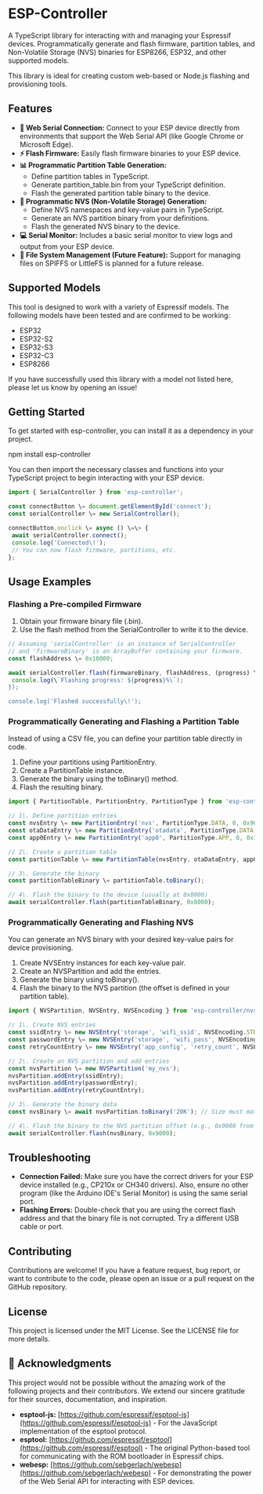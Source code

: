 # **ESP-Controller**

A TypeScript library for interacting with and managing your Espressif devices. Programmatically generate and flash firmware, partition tables, and Non-Volatile Storage (NVS) binaries for ESP8266, ESP32, and other supported models.

This library is ideal for creating custom web-based or Node.js flashing and provisioning tools.

## **Features**

- **🔌 Web Serial Connection:** Connect to your ESP device directly from environments that support the Web Serial API (like Google Chrome or Microsoft Edge).
- **⚡️ Flash Firmware:** Easily flash firmware binaries to your ESP device.
- **📊 Programmatic Partition Table Generation:**
  - Define partition tables in TypeScript.
  - Generate partition_table.bin from your TypeScript definition.
  - Flash the generated partition table binary to the device.
- **💾 Programmatic NVS (Non-Volatile Storage) Generation:**
  - Define NVS namespaces and key-value pairs in TypeScript.
  - Generate an NVS partition binary from your definitions.
  - Flash the generated NVS binary to the device.
- **💻 Serial Monitor:** Includes a basic serial monitor to view logs and output from your ESP device.
- **📁 File System Management (Future Feature):** Support for managing files on SPIFFS or LittleFS is planned for a future release.

## **Supported Models**

This tool is designed to work with a variety of Espressif models. The following models have been tested and are confirmed to be working:

- ESP32
- ESP32-S2
- ESP32-S3
- ESP32-C3
- ESP8266

If you have successfully used this library with a model not listed here, please let us know by opening an issue\!

## **Getting Started**

To get started with esp-controller, you can install it as a dependency in your project.

npm install esp-controller

You can then import the necessary classes and functions into your TypeScript project to begin interacting with your ESP device.

```typescript
import { SerialController } from 'esp-controller';

const connectButton \= document.getElementById('connect');
const serialController \= new SerialController();

connectButton.onclick \= async () \=\> {
 await serialController.connect();
 console.log('Connected\!');
 // You can now flash firmware, partitions, etc.
};
```

## **Usage Examples**

### **Flashing a Pre-compiled Firmware**

1. Obtain your firmware binary file (.bin).
2. Use the flash method from the SerialController to write it to the device.

```typescript
// Assuming 'serialController' is an instance of SerialController
// and 'firmwareBinary' is an ArrayBuffer containing your firmware.
const flashAddress \= 0x10000;

await serialController.flash(firmwareBinary, flashAddress, (progress) \=\> {
 console.log(\`Flashing progress: ${progress}%\`);
});

console.log('Flashed successfully\!');
```

### **Programmatically Generating and Flashing a Partition Table**

Instead of using a CSV file, you can define your partition table directly in code.

1. Define your partitions using PartitionEntry.
2. Create a PartitionTable instance.
3. Generate the binary using the toBinary() method.
4. Flash the resulting binary.

```typescript
import { PartitionTable, PartitionEntry, PartitionType } from 'esp-controller/partition';

// 1\. Define partition entries
const nvsEntry \= new PartitionEntry('nvs', PartitionType.DATA, 0, 0x9000, '20K');
const otaDataEntry \= new PartitionEntry('otadata', PartitionType.DATA, 1, 0xe000, '8K');
const app0Entry \= new PartitionEntry('app0', PartitionType.APP, 0, 0x10000, '1M');

// 2\. Create a partition table
const partitionTable \= new PartitionTable(nvsEntry, otaDataEntry, app0Entry);

// 3\. Generate the binary
const partitionTableBinary \= partitionTable.toBinary();

// 4\. Flash the binary to the device (usually at 0x8000)
await serialController.flash(partitionTableBinary, 0x8000);
```

### **Programmatically Generating and Flashing NVS**

You can generate an NVS binary with your desired key-value pairs for device provisioning.

1. Create NVSEntry instances for each key-value pair.
2. Create an NVSPartition and add the entries.
3. Generate the binary using toBinary().
4. Flash the binary to the NVS partition (the offset is defined in your partition table).

```typescript
import { NVSPartition, NVSEntry, NVSEncoding } from 'esp-controller/nvs';

// 1\. Create NVS entries
const ssidEntry \= new NVSEntry('storage', 'wifi_ssid', NVSEncoding.STRING, 'my-wifi-network');
const passwordEntry \= new NVSEntry('storage', 'wifi_pass', NVSEncoding.STRING, 's3cr3t_p4ssw0rd');
const retryCountEntry \= new NVSEntry('app_config', 'retry_count', NVSEncoding.U8, 5);

// 2\. Create an NVS partition and add entries
const nvsPartition \= new NVSPartition('my_nvs');
nvsPartition.addEntry(ssidEntry);
nvsPartition.addEntry(passwordEntry);
nvsPartition.addEntry(retryCountEntry);

// 3\. Generate the binary data
const nvsBinary \= await nvsPartition.toBinary('20K'); // Size must match partition table

// 4\. Flash the binary to the NVS partition offset (e.g., 0x9000 from the example above)
await serialController.flash(nvsBinary, 0x9000);
```

## **Troubleshooting**

- **Connection Failed:** Make sure you have the correct drivers for your ESP device installed (e.g., CP210x or CH340 drivers). Also, ensure no other program (like the Arduino IDE's Serial Monitor) is using the same serial port.
- **Flashing Errors:** Double-check that you are using the correct flash address and that the binary file is not corrupted. Try a different USB cable or port.

## **Contributing**

Contributions are welcome\! If you have a feature request, bug report, or want to contribute to the code, please open an issue or a pull request on the GitHub repository.

## **License**

This project is licensed under the MIT License. See the LICENSE file for more details.

## **🙏 Acknowledgments**

This project would not be possible without the amazing work of the following projects and their contributors. We extend our sincere gratitude for their sources, documentation, and inspiration.

- **esptool-js:** [https://github.com/espressif/esptool-js](https://github.com/espressif/esptool-js) \- For the JavaScript implementation of the esptool protocol.
- **esptool:** [https://github.com/espressif/esptool](https://github.com/espressif/esptool) \- The original Python-based tool for communicating with the ROM bootloader in Espressif chips.
- **webesp:** [https://github.com/sebgerlach/webesp](https://github.com/sebgerlach/webesp) \- For demonstrating the power of the Web Serial API for interacting with ESP devices.
